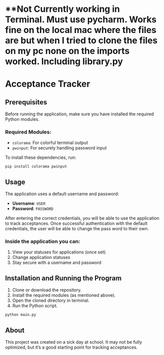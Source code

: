 # **Not Currently working in Terminal. Must use pycharm. Works fine on the local mac where the files are but when I tried to clone the files on my pc none on the imports worked. Including library.py

# Acceptance Tracker



## Prerequisites

Before running the application, make sure you have installed the required Python modules.

### Required Modules:

- `colorama`: For colorful terminal output
- `pwinput`: For securely handling password input

To install these dependencies, run:

```bash
pip install colorama pwinput
```

## Usage

The application uses a default username and password:

- **Username**: `USER`
- **Password**: `PASSWORD`

After entering the correct credentials, you will be able to use the application to track acceptances.
Once successful authentication with the default credentials, the user will be able to change the pass word to their own.

### Inside the application you can:
1. View your statuses for applications (once set)
2. Change application statuses
3. Stay secure with a username and password

## Installation and Running the Program

1. Clone or download the repository.
2. Install the required modules (as mentioned above).
3. Open the cloned directory in terminal.
4. Run the Python script.

```bash
python main.py
```



## About

This project was created on a sick day at school. It may not be fully optimized, but it’s a good starting point for tracking acceptances.
